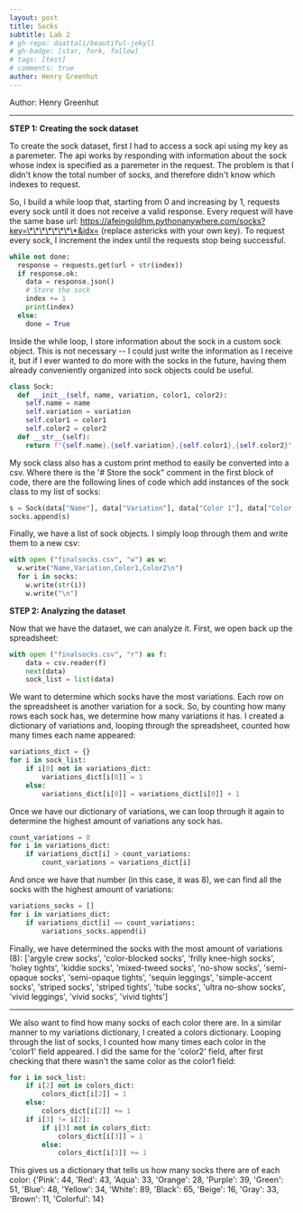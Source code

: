 ```yaml
---
layout: post
title: Socks
subtitle: Lab 2
# gh-repo: daattali/beautiful-jekyll
# gh-badge: [star, fork, follow]
# tags: [test]
# comments: true
author: Henry Greenhut
---
```

Author: Henry Greenhut
<br/>

---
**STEP 1: Creating the sock dataset**

To create the sock dataset, first I had to access a sock api using my key as a paremeter. The api works by responding with information about the sock whose index is specified as a paremeter in the request. The problem is that I didn't know the total number of socks, and therefore didn't know which indexes to request.

So, I build a while loop that, starting from 0 and increasing by 1, requests every sock until it does not receive a valid response. 
Every request will have the same base url: https://afeingoldhm.pythonanywhere.com/socks?key=\*\*\*\*\*\*\*\*&idx= (replace astericks with your own key). To request every sock, I increment the index until the requests stop being successful. 
```python
while not done:
  response = requests.get(url + str(index))
  if response.ok:
    data = response.json()
    # Store the sock
    index += 1
    print(index)
  else:
    done = True
```

Inside the while loop, I store information about the sock in a custom sock object. This is not necessary -- I could just write the information as I receive it, but if I ever wanted to do more with the socks in the future, having them already conveniently organized into sock objects could be useful.
```python
class Sock:
  def __init__(self, name, variation, color1, color2):
    self.name = name
    self.variation = variation
    self.color1 = color1
    self.color2 = color2
  def __str__(self):
    return f"{self.name},{self.variation},{self.color1},{self.color2}"
```

My sock class also has a custom print method to easily be converted into a csv. Where there is the '# Store the sock" comment in the first block of code, there are the following lines of code which add instances of the sock class to my list of socks:
```python
s = Sock(data["Name"], data["Variation"], data["Color 1"], data["Color 2"])
socks.append(s)
```
Finally, we have a list of sock objects. I simply loop through them and write them to a new csv:

```python
with open ("finalsocks.csv", "w") as w:
  w.write("Name,Variation,Color1,Color2\n")
  for i in socks:
    w.write(str(i))
    w.write("\n")
```
**STEP 2: Analyzing the dataset**

Now that we have the dataset, we can analyze it. First, we open back up the spreadsheet:
```python
with open ("finalsocks.csv", "r") as f:
    data = csv.reader(f)
    next(data)
    sock_list = list(data)
```
We want to determine which socks have the most variations. Each row on the spreadsheet is another variation for a sock. So, by counting how many rows each sock has, we determine how many variations it has. I created a dictionary of variations and, looping through the spreadsheet, counted how many times each name appeared:

```python
variations_dict = {}
for i in sock_list:
    if i[0] not in variations_dict:
        variations_dict[i[0]] = 1
    else:
        variations_dict[i[0]] = variations_dict[i[0]] + 1
```
Once we have our dictionary of variations, we can loop through it again to determine the highest amount of variations any sock has.
```python
count_variations = 0
for i in variations_dict:
    if variations_dict[i] > count_variations:
        count_variations = variations_dict[i]
```
And once we have that number (in this case, it was 8), we can find all the socks with the highest amount of variations:
```python
variations_socks = []
for i in variations_dict:
    if variations_dict[i] == count_variations:
        variations_socks.append(i)
```
Finally, we have determined the socks with the most amount of variations (8):
['argyle crew socks', 'color-blocked socks', 'frilly knee-high socks', 'holey tights', 'kiddie socks', 'mixed-tweed socks', 'no-show socks', 'semi-opaque socks', 'semi-opaque tights', 'sequin leggings', 'simple-accent socks', 'striped socks', 'striped tights', 'tube socks', 'ultra no-show socks', 'vivid leggings', 'vivid socks', 'vivid tights']

---

We also want to find how many socks of each color there are. In a similar manner to my variations dictionary, I created a colors dictionary. Looping through the list of socks, I counted how many times each color in the 'color1' field appeared. I did the same for the 'color2' field, after first checking that there wasn't the same color as the color1 field:
```python
for i in sock_list:
    if i[2] not in colors_dict:
        colors_dict[i[2]] = 1
    else:
        colors_dict[i[2]] += 1
    if i[3] != i[2]:
        if i[3] not in colors_dict:
            colors_dict[i[3]] = 1
        else:
            colors_dict[i[3]] += 1
```
This gives us a dictionary that tells us how many socks there are of each color:
{'Pink': 44, 'Red': 43, 'Aqua': 33, 'Orange': 28, 'Purple': 39, 'Green': 51, 'Blue': 48, 'Yellow': 34, 'White': 89, 'Black': 65, 'Beige': 16, 'Gray': 33, 'Brown': 11, 'Colorful': 14}
